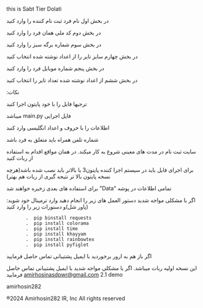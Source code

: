 this is Sabt Tier Dolati



در بخش اول نام فرد ثبت نام کننده را وارد کنید

در بخش دوم کد ملی همان فرد را وارد کنید

در بخش سوم شماره برگه سبز را وارد کنید 

در بخش چهارم سایز تایر را از اعداد نوشته شده انتخاب کنید

در بخش پنجم شماره موبایل فرد را وارد کنید

در بخش ششم از اعداد نوشته شده تعداد تایر را انتخاب کنید


:نکات

ترجیها فایل را با خود پایتون اجرا کنید

میباشد main.py فایل اجرایی

اطلاعات را با حروف و اعداد انگلیسی وارد کنید

 شماره تلفن همراه باید متعلق به فرد باشد

سایت ثبت نام در مدت های معینی شروع به کار میکند. در همان مواقع اقدام به استفاده از ربات کنید

برای اجرای فایل باید در سیستم اجرا کننده پایتون3 یا بالاتر باید نصب شده باشد(هرچه نسخه پایتون بالا تر نتیجه گیری از ربات هم بهتر)

برای استفاده های بعدی زخیره خواهند شد "Data" تمامی اطلاعات در پوشه

:اگر با مشکلی مواجه شدید دستور العمل های زیر را انجام دهید
وارد ترمینال خود شوید (پاور شل)و دستورات زیر را وارد کنید




           .  pip binstall requests
           .  pip install colorama
           .  pip install time
           .  pip install khayyam
           .  pip install rainbowtex
           .  pip install pyfiglet
اگر باز هم به ارور برخوردید با ایمیل پشتیبانی تماس حاصل فرمایید



این نسخه اولیه ربات میباشد. اگر با مشکلی مواجه شدید با ایمیل پشتیبانی تماس حاصل فرمایید
amirhosinasdpwr@gmail.com
2.1 demo




amirhosin282

®2024 Amirhosin282 IR, Inc All rights reserved
